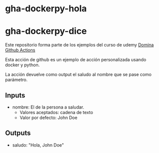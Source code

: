 # gha-dockerpy-hola
# gha-dockerpy-dice
Este repositorio forma parte de los ejemplos del curso de udemy [Domina Github Actions](https://www.udemy.com/course/domina-github-actions/?referralCode=CBFBAF72C38BE758CFE1)

Esta acción de github es un ejemplo de acción personalizada usando docker y python.

La acción devuelve como output el saludo al nombre que se pase como parámetro.

## Inputs
* nombre: El de la persona a saludar.
    * Valores aceptados: cadena de texto
    * Valor por defecto: John Doe

## Outputs
* saludo: "Hola, John Doe"
